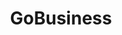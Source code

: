 ---
layout: homepage
title: GoBusiness
description: For Singapore Businesses
image: /images/
permalink: /
notification: For more enquiry, please click this.
sections:
    - hero:
        title: For Singapore Businesses
        background: /images/hero-banner.jpg
        key_highlights:
        - title: General
          url: https://www.gobusiness.gov.sg/
          description: Please submit details.
        - title: Single
          url: https://www.gobusiness.gov.sg/
          description: Please submit details.
---